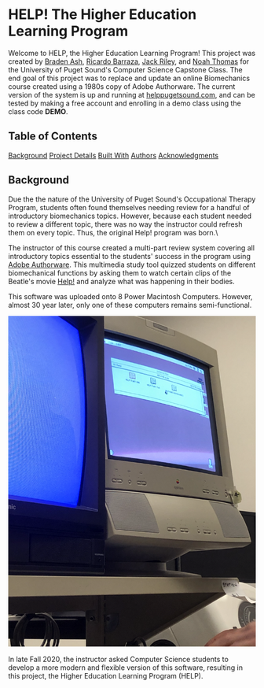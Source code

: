 # HELP! The Higher Education Learning Program
Welcome to HELP, the Higher Education Learning Program! This project was created by [Braden Ash](https://github.com/ashbraden1), [Ricardo Barraza](https://github.com/rbarraza21), [Jack Riley](https://github.com/Jriles), and [Noah Thomas](https://github.com/n0ahth0mas) for the University of Puget Sound's Computer Science Capstone Class. The end goal of this project was to replace and update an online Biomechanics course created using a 1980s copy of Adobe Authorware. The current version of the system is up and running at [helppugetsound.com](helppugetsound.com), and can be tested by making a free account and enrolling in a demo class using the class code **DEMO**.

## Table of Contents
[Background](#background)
[Project Details](#details)
[Built With](#built)
[Authors](#authors)
[Acknowledgments](#ack)




<a name="background">

## Background
</a>
Due the the nature of the University of Puget Sound's Occupational Therapy Program, students often found themselves needing review for a handful of introductory biomechanics topics. However, because each student needed to review a different topic, there was no way the instructor  could refresh them on every topic. Thus, the original Help! program was born.\  

The instructor of this course created a multi-part review system covering all introductory topics essential to the students' success in the program using [Adobe Authorware](https://en.wikipedia.org/wiki/Adobe_Authorware). This multimedia study tool quizzed students on different biomechanical functions by asking them to watch certain clips of the Beatle's movie [Help!](https://en.wikipedia.org/wiki/Help!_(film)) and analyze what was happening in their bodies.

This software was uploaded onto 8 Power Macintosh Computers. However, almost 30 year later, only one of these computers remains semi-functional.

![The Last Working Computer](static/img/originalView1.png)

In late Fall 2020, the instructor asked Computer Science students to develop a more modern and flexible version of this software, resulting in this project, the Higher Education Learning Program (HELP).
